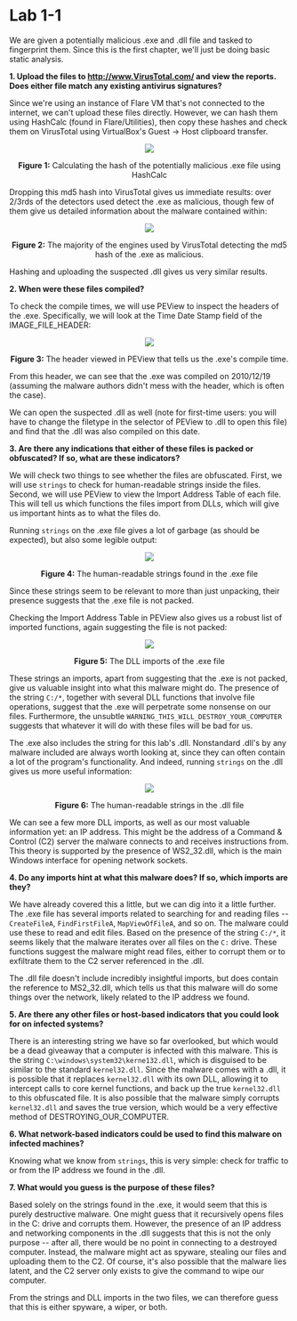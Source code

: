 # Lab 1-1

We are given a potentially malicious .exe and .dll file and tasked to fingerprint them. Since this is the first chapter, we'll just be doing basic static
analysis.

**1. Upload the files to http://www.VirusTotal.com/ and view the reports. Does either file match any existing antivirus signatures?**

Since we're using an instance of Flare VM that's not connected to the internet, we can't upload these files directly. However, we can hash them using
HashCalc (found in Flare/Utilities), then copy these hashes and check them on VirusTotal using VirtualBox's Guest -> Host clipboard transfer.

<p align="center">
  <img src="https://user-images.githubusercontent.com/86139991/161670177-ca4a19ec-773d-4c45-bc5c-49fa64edf53f.PNG"/>
</p>

<p align="center">
  <b>Figure 1:</b> Calculating the hash of the potentially malicious .exe file using HashCalc
</p>

Dropping this md5 hash into VirusTotal gives us immediate results: over 2/3rds of the detectors used detect the .exe as malicious, though few of them
give us detailed information about the malware contained within:

<p align="center">
  <img src="https://user-images.githubusercontent.com/86139991/161670697-89e401bd-baf3-4287-8351-3d8f9e89d542.PNG"/>
</p>

<p align="center">
  <b>Figure 2:</b> The majority of the engines used by VirusTotal detecting the md5 hash of the .exe as malicious.
</p>

Hashing and uploading the suspected .dll gives us very similar results.

**2. When were these files compiled?**

To check the compile times, we will use PEView to inspect the headers of the .exe. Specifically, we will look at the Time Date Stamp field of the
IMAGE_FILE_HEADER:

<p align="center">
  <img src="https://user-images.githubusercontent.com/86139991/161671795-a661acac-b0b5-4858-8b2f-8240abedbb17.PNG"/>
</p>

<p align="center">
  <b>Figure 3:</b> The header viewed in PEView that tells us the .exe's compile time.
</p>

From this header, we can see that the .exe was compiled on 2010/12/19 (assuming the malware authors didn't mess with the header, which is often the case).

We can open the suspected .dll as well (note for first-time users: you will have to change the filetype in the selector of PEView to .dll to open this file)
and find that the .dll was also compiled on this date.

**3. Are there any indications that either of these files is packed or obfuscated? If so, what are these indicators?**

We will check two things to see whether the files are obfuscated. First, we will use `strings` to check for human-readable strings inside the files. Second,
we will use PEView to view the Import Address Table of each file. This will tell us which functions the files import from DLLs, which will give us important
hints as to what the files do.

Running `strings` on the .exe file gives a lot of garbage (as should be expected), but also some legible output:

<p align="center">
  <img src="https://user-images.githubusercontent.com/86139991/161676649-510b1702-88d2-420b-a4e6-6c1e508f1085.PNG"/>
</p>

<p align="center">
  <b>Figure 4:</b> The human-readable strings found in the .exe file
</p>

Since these strings seem to be relevant to more than just unpacking, their presence suggests that the .exe file is not packed.

Checking the Import Address Table in PEView also gives us a robust list of imported functions, again suggesting the file is not packed:

<p align="center">
  <img src="https://user-images.githubusercontent.com/86139991/161676851-1e90efe5-3e03-48c3-9fbe-9a3d131f7994.PNG"/>
</p>

<p align="center">
  <b>Figure 5:</b> The DLL imports of the .exe file
</p>

These strings an imports, apart from suggesting that the .exe is not packed, give us valuable insight into what this malware might do. The presence of
the string `C:/*`, together with several DLL functions that involve file operations, suggest that the .exe will perpetrate some nonsense on our files.
Furthermore, the unsubtle `WARNING_THIS_WILL_DESTROY_YOUR_COMPUTER` suggests that whatever it will do with these files will be bad for us.

The .exe also includes the string for this lab's .dll. Nonstandard .dll's by any malware included are always worth looking at, since they can often contain
a lot of the program's functionality. And indeed, running `strings` on the .dll gives us more useful information:

<p align="center">
  <img src="https://user-images.githubusercontent.com/86139991/161677371-166c3f66-9578-460e-b7a8-fabe71fd75a6.PNG"/>
</p>

<p align="center">
  <b>Figure 6:</b> The human-readable strings in the .dll file
</p>

We can see a few more DLL imports, as well as our most valuable information yet: an IP address. This might be the address of a Command & Control (C2) server
the malware connects to and receives instructions from. This theory is supported by the presence of WS2_32.dll, which is the main Windows interface for
opening network sockets.

**4. Do any imports hint at what this malware does? If so, which imports are they?**

We have already covered this a little, but we can dig into it a little further. The .exe file has several imports related to searching for and reading files
-- `CreateFileA`, `FindFirstFileA`, `MapViewOfFileA`, and so on. The malware could use these to read and edit files. Based on the presence of the string 
`C:/*`, it seems likely that the malware iterates over all files on the `C:` drive. These functions suggest the malware might read files, either to corrupt
them or to exfiltrate them to the C2 server referenced in the .dll.

The .dll file doesn't include incredibly insightful imports, but does contain the reference to MS2_32.dll, which tells us that this malware will do some
things over the network, likely related to the IP address we found.

**5. Are there any other files or host-based indicators that you could look for on infected systems?**

There is an interesting string we have so far overlooked, but which would be a dead giveaway that a computer is infected with this malware. This is the
string `C:\windows\system32\kerne132.dll`, which is disguised to be similar to the standard `kernel32.dll`. Since the malware comes with a .dll, it is
possible that it replaces `kernel32.dll` with its own DLL, allowing it to intercept calls to core kernel functions, and back up the true `kernel32.dll`
to this obfuscated file. It is also possible that the malware simply corrupts `kernel32.dll` and saves the true version, which would be a very effective
method of DESTROYING_OUR_COMPUTER.

**6. What network-based indicators could be used to find this malware on infected machines?**

Knowing what we know from `strings`, this is very simple: check for traffic to or from the IP address we found in the .dll.

**7. What would you guess is the purpose of these files?**

Based solely on the strings found in the .exe, it would seem that this is purely destructive malware. One might guess that it recursively opens files in the
C: drive and corrupts them. However, the presence of an IP address and networking components in the .dll suggests that this is not the only purpose -- after
all, there would be no point in connecting to a destroyed computer. Instead, the malware might act as spyware, stealing our files and uploading them to the
C2. Of course, it's also possible that the malware lies latent, and the C2 server only exists to give the command to wipe our computer.

From the strings and DLL imports in the two files, we can therefore guess that this is either spyware, a wiper, or both.
